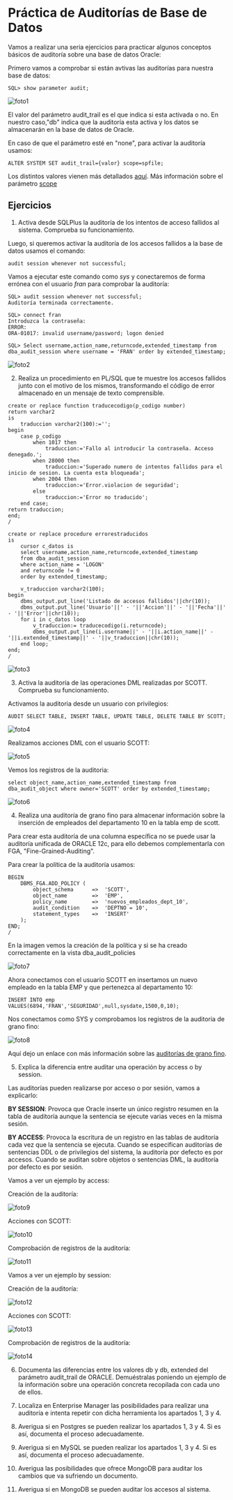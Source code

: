 # Práctica de Auditorías de Base de Datos

Vamos a realizar una seria ejercicios para practicar algunos conceptos básicos de auditoría sobre una base de datos 
Oracle:

Primero vamos a comprobar si están avtivas las auditorías para nuestra base de datos:

`SQL> show parameter audit;`

![foto1](https://github.com/FranHuzon/Practica_Auditoria_BBDD/blob/master/images/auditoria1.png)

El valor del parámetro audit_trail es el que indica si esta activada o no. En nuestro caso,"db" indica que la auditoría esta activa y los datos se almacenarán en la base de datos de Oracle.

En caso de que el parámetro esté en "none", para activar la auditoría usamos:

`ALTER SYSTEM SET audit_trail={valor} scope=spfile;`

Los distintos valores vienen más detallados [aquí](https://docs.oracle.com/cd/E11882_01/server.112/e40402/initparams017.htm#REFRN10006). Más información sobre el parámetro [scope](https://docs.oracle.com/cd/E11882_01/server.112/e40402/initparams004.htm#REFRN00102)

## Ejercicios

1. Activa desde SQLPlus la auditoría de los intentos de acceso fallidos al sistema. Comprueba su funcionamiento.

Luego, si queremos activar la auditoría de los accesos fallidos a la base de datos usamos el comando:

`audit session whenever not successful;`

Vamos a ejecutar este comando como *sys* y conectaremos de forma errónea con el usuario *fran* para comprobar la auditoría:

```
SQL> audit session whenever not successful;
Auditoría terminada correctamente.
```

```
SQL> connect fran
Introduzca la contraseña: 
ERROR:
ORA-01017: invalid username/password; logon denied
```

```
SQL> Select username,action_name,returncode,extended_timestamp from dba_audit_session where username = 'FRAN' order by extended_timestamp;
```

![foto2](https://github.com/FranHuzon/Practica_Auditoria_BBDD/blob/master/images/auditoria2.png)


2. Realiza un procedimiento en PL/SQL que te muestre los accesos fallidos junto con el motivo de los mismos, transformando el código de error almacenado en un mensaje de texto comprensible.

```
create or replace function traducecodigo(p_codigo number)
return varchar2
is
    traduccion varchar2(100):='';
begin
    case p_codigo
        when 1017 then 
            traduccion:='Fallo al introducir la contraseña. Acceso denegado.';
        when 28000 then
            traduccion:='Superado numero de intentos fallidos para el inicio de sesion. La cuenta esta bloqueada';
        when 2004 then
            traduccion:='Error.violacion de seguridad';
        else
            traduccion:='Error no traducido';
    end case;
return traduccion;
end;
/

create or replace procedure errorestraducidos
is
    cursor c_datos is 
    select username,action_name,returncode,extended_timestamp
    from dba_audit_session 
    where action_name = 'LOGON' 
    and returncode != 0
    order by extended_timestamp;

    v_traduccion varchar2(100);
begin
    dbms_output.put_line('Listado de accesos fallidos'||chr(10));
    dbms_output.put_line('Usuario'||' - '||'Accion'||' - '||'Fecha'||' - '||'Error'||chr(10));
    for i in c_datos loop
        v_traduccion:= traducecodigo(i.returncode);
        dbms_output.put_line(i.username||' - '||i.action_name||' - '||i.extended_timestamp||' - '||v_traduccion||chr(10));
    end loop; 
end;
/
```

![foto3](https://github.com/FranHuzon/Practica_Auditoria_BBDD/blob/master/images/auditoria3.png)


3. Activa la auditoría de las operaciones DML realizadas por SCOTT. Comprueba su funcionamiento.

Activamos la auditoria desde un usuario con privilegios:

`AUDIT SELECT TABLE, INSERT TABLE, UPDATE TABLE, DELETE TABLE BY SCOTT;`

![foto4](https://github.com/FranHuzon/Practica_Auditoria_BBDD/blob/master/images/auditoria4.png)

Realizamos acciones DML con el usuario SCOTT:

![foto5](https://github.com/FranHuzon/Practica_Auditoria_BBDD/blob/master/images/auditoria5.png)

Vemos los registros de la auditoria:

`select object_name,action_name,extended_timestamp from dba_audit_object where owner='SCOTT' order by extended_timestamp;`

![foto6](https://github.com/FranHuzon/Practica_Auditoria_BBDD/blob/master/images/auditoria6.png)

4. Realiza una auditoría de grano fino para almacenar información sobre la inserción de empleados del departamento 10 en la tabla emp de scott.

Para crear esta auditoría de una columna específica no se puede usar la auditoría unificada de ORACLE 12c, para ello debemos complementarla con FGA, "Fine-Grained-Auditing". 

Para crear la política de la auditoría usamos:

```
BEGIN
    DBMS_FGA.ADD_POLICY (
        object_schema      =>  'SCOTT',
        object_name        =>  'EMP',
        policy_name        =>  'nuevos_empleados_dept_10',
        audit_condition    =>  'DEPTNO = 10',
        statement_types    =>  'INSERT'
    );
END;
/
```

En la imagen vemos la creación de la política y si se ha creado correctamente en la vista dba_audit_policies

![foto7](https://github.com/FranHuzon/Practica_Auditoria_BBDD/blob/master/images/auditoria7.png)

Ahora conectamos con el usuario SCOTT en insertamos un nuevo empleado en la tabla EMP y que pertenezca al departamento 10:

`INSERT INTO emp VALUES(6894,'FRAN','SEGURIDAD',null,sysdate,1500,0,10);`

Nos conectamos como SYS y comprobamos los registros de la auditoria de grano fino:

![foto8](https://github.com/FranHuzon/Practica_Auditoria_BBDD/blob/master/images/auditoria8.png)

Aquí dejo un enlace con más información sobre las [auditorías de grano fino](https://docs.oracle.com/database/121/ARPLS/d_fga.htm#ARPLS015).

5. Explica la diferencia entre auditar una operación by access o by session.

Las auditorías pueden realizarse por acceso o por sesión, vamos a explicarlo:

**BY SESSION**: Provoca que Oracle inserte un único registro resumen en la tabla de auditoría aunque la sentencia se ejecute varias veces en la misma sesión.

**BY ACCESS**:  Provoca la escritura de un registro en las tablas de auditoría cada vez que la sentencia se ejecuta. Cuando se especifican auditorías de sentencias DDL o de privilegios del sistema, la auditoría por defecto es por accesos. Cuando se auditan sobre objetos o sentencias DML, la auditoría por defecto es por sesión.

Vamos a ver un ejemplo by access:

Creación de la auditoría:

![foto9](https://github.com/FranHuzon/Practica_Auditoria_BBDD/blob/master/images/auditoria9.png)

Acciones con SCOTT:

![foto10](https://github.com/FranHuzon/Practica_Auditoria_BBDD/blob/master/images/auditoria10.png)

Comprobación de registros de la auditoría:

![foto11](https://github.com/FranHuzon/Practica_Auditoria_BBDD/blob/master/images/auditoria11.png)

Vamos a ver un ejemplo by session:

Creación de la auditoría:

![foto12](https://github.com/FranHuzon/Practica_Auditoria_BBDD/blob/master/images/auditoria12.png)

Acciones con SCOTT:

![foto13](https://github.com/FranHuzon/Practica_Auditoria_BBDD/blob/master/images/auditoria13.png)

Comprobación de registros de la auditoría:

![foto14](https://github.com/FranHuzon/Practica_Auditoria_BBDD/blob/master/images/auditoria14.png)

6. Documenta las diferencias entre los valores db y db, extended del parámetro audit_trail de ORACLE. Demuéstralas poniendo un ejemplo de la información sobre una operación concreta recopilada con cada uno de ellos.

7. Localiza en Enterprise Manager las posibilidades para realizar una auditoría e intenta repetir con dicha herramienta los apartados 1, 3 y 4.

8. Averigua si en Postgres se pueden realizar los apartados 1, 3 y 4. Si es así, documenta el proceso adecuadamente.

9. Averigua si en MySQL se pueden realizar los apartados 1, 3 y 4. Si es así, documenta el proceso adecuadamente.

10. Averigua las posibilidades que ofrece MongoDB para auditar los cambios que va sufriendo un documento.

11. Averigua si en MongoDB se pueden auditar los accesos al sistema.
